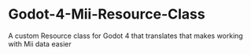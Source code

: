 # Godot-4-Mii-Resource-Class
A custom Resource class for Godot 4 that translates that makes working with Mii data easier
